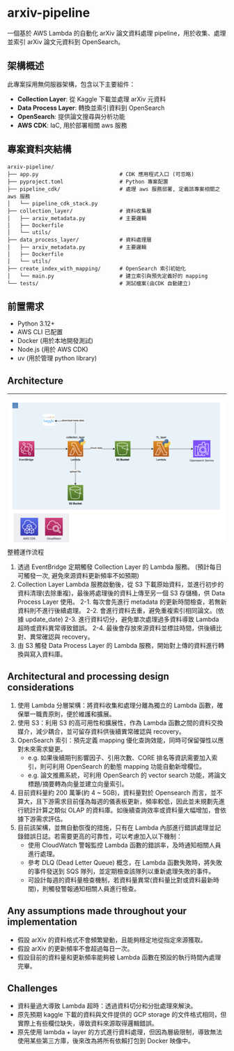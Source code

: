 # arxiv-pipeline

一個基於 AWS Lambda 的自動化 arXiv 論文資料處理 pipeline，用於收集、處理並索引 arXiv 論文元資料到 OpenSearch。

## 架構概述

此專案採用無伺服器架構，包含以下主要組件：

- **Collection Layer**: 從 Kaggle 下載並處理 arXiv 元資料
- **Data Process Layer**: 轉換並索引資料到 OpenSearch
- **OpenSearch**: 提供論文搜尋與分析功能
- **AWS CDK**: IaC, 用於部署相關 aws 服務

## 專案資料夾結構

```
arxiv-pipeline/
├── app.py                          # CDK 應用程式入口 (可忽略)
├── pyproject.toml                  # Python 專案配置
├── pipeline_cdk/                   # 處理 aws 服務部署, 定義該專案相關之 aws 服務
│   └── pipeline_cdk_stack.py
├── collection_layer/               # 資料收集層
│   ├── arxiv_metadata.py           # 主要邏輯
│   ├── Dockerfile                  
│   └── utils/                      
├── data_process_layer/             # 資料處理層
│   ├── arxiv_metadata.py           # 主要邏輯
│   ├── Dockerfile                  
│   └── utils/                     
├── create_index_with_mapping/      # OpenSearch 索引初始化
│   └── main.py                     # 建立索引與預先定義好的 mapping
└── tests/                          # 測試檔案(由CDK 自動建立)
```

## 前置需求

- Python 3.12+
- AWS CLI 已配置
- Docker (用於本地開發測試)
- Node.js (用於 AWS CDK)
- uv (用於管理 python library)

## Architecture 
***
![image](./images/architecture.png)
整體運作流程
1. 透過 EventBridge 定期觸發 Collection Layer 的 Lambda 服務。 (預計每日可觸發一次, 避免來源資料更新頻率不如預期)
2. Collection Layer Lambda 服務啟動後，從 S3 下載原始資料，並進行初步的資料清理(去除重複)，最後將處理後的資料上傳至另一個 S3 存儲桶，供 Data Process Layer 使用。
    2-1. 每次會先進行 metadata 的更新時間檢查，若無新資料則不進行後續處理。
    2-2. 會進行資料去重，避免重複索引相同論文。(依據 update_date)
    2-3. 進行資料切分，避免單次處理過多資料導致 Lambda 超時或資料異常導致錯誤。
    2-4. 最後會存放來源資料並標註時間，供後續比對、異常確認與 recovery。
3. 由 S3 觸發 Data Process Layer 的 Lambda 服務，開始對上傳的資料進行轉換與寫入資料庫。

## Architectural and processing design considerations
1. 使用 Lambda 分層架構：將資料收集和處理分離為獨立的 Lambda 函數，確保單一職責原則，便於維護和擴展。
2. 使用 S3：利用 S3 的高可用性和擴展性，作為 Lambda 函數之間的資料交換媒介，減少耦合，並可留存資料供後續異常確認與 recovery。
3. OpenSearch 索引：預先定義 mapping 優化查詢效能，同時可保留彈性以應對未來需求變更。
    - e.g. 如果後續期刊影響因子、引用次數、CORE 排名等資訊需要加入索引，則可利用 OpenSearch 的動態 mapping 功能自動新增欄位。
    - e.g. 論文推薦系統，可利用 OpenSearch 的 vector search 功能，將論文標題/摘要轉為向量並建立向量索引。
4. 目前資料量約 200 萬筆(約 4 ~ 5GB)，資料量對於 Opensearch 而言，並不算大，且下游需求目前僅為每週的儀表板更新，頻率較低，因此並未規劃先進行統計計算之類似 OLAP 的資料庫。如後續查詢效率或資料量大幅增加，會依據下游需求評估。
5. 目前該架構，並無自動恢復的措施，只有在 Lambda 內部進行錯誤處理並記錄錯誤日誌。若需要更高的可靠性，可以考慮加入以下機制：
    - 使用 CloudWatch 警報監控 Lambda 函數的錯誤率，及時通知相關人員進行處理。
    - 參考 DLQ (Dead Letter Queue) 概念，在 Lambda 函數失敗時，將失敗的事件發送到 SQS 隊列，並定期檢查該隊列以重新處理失敗的事件。
    - 可設計每週的資料量檢查機制，若資料量異常(資料量比對或資料最新時間)，則觸發警報通知相關人員進行檢查。

## Any assumptions made throughout your implementation
- 假設 arXiv 的資料格式不會頻繁變動，且能夠穩定地從指定來源獲取。
- 假設 arXiv 的更新頻率不會超過每日一次。
- 假設目前的資料量和更新頻率能夠被 Lambda 函數在預設的執行時間內處理完畢。

## Challenges
- 資料量過大導致 Lambda 超時：透過資料切分和分批處理來解決。
- 原先預期 kaggle 下載的資料與文件提供的 GCP storage 的文件格式相同，但實際上有些欄位缺失，導致資料來源取得邏輯錯誤。
- 原先使用 lambda + layer 的方式進行資料處理，但因為層級限制，導致無法使用某些第三方庫，後來改為將所有依賴打包到 Docker 映像中。
